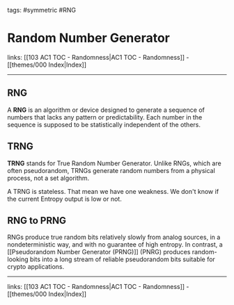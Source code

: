 tags: #symmetric #RNG

# Random Number Generator

links: [[103 AC1 TOC - Randomness|AC1 TOC - Randomness]] - [[themes/000 Index|Index]]

---

## RNG

A **RNG** is an algorithm or device designed to generate a sequence of numbers that lacks any pattern or predictability. Each number in the sequence is supposed to be statistically independent of the others.

## TRNG

**TRNG** stands for True Random Number Generator. Unlike RNGs, which are often pseudorandom, TRNGs generate random numbers from a physical process, not a set algorithm.

A TRNG is stateless. That mean we have one weakness. We don't know if the current Entropy output is low or not.

## RNG to PRNG

RNGs produce true random bits relatively slowly from analog sources, in a nondeterministic way, and with no guarantee of high entropy. In contrast, a [[Pseudorandom Number Generator (PRNG)]] (PNRG) produces random-looking bits into a long stream of reliable pseudorandom bits suitable for crypto applications.

---
links: [[103 AC1 TOC - Randomness|AC1 TOC - Randomness]] - [[themes/000 Index|Index]]